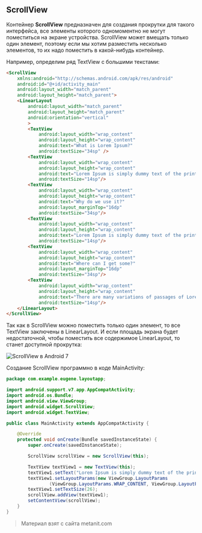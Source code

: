 ## ScrollView

Контейнер **ScrollView** предназначен для создания прокрутки для такого интерфейса, все элементы которого одномоментно не могут поместиться на экране устройства. ScrollView может вмещать только один элемент, поэтому если мы хотим разместить несколько элементов, то их надо поместить в какой-нибудь контейнер.

Например, определим ряд TextView с большими текстами:

```html
<ScrollView
    xmlns:android="http://schemas.android.com/apk/res/android"
    android:id="@+id/activity_main"
    android:layout_width="match_parent"
    android:layout_height="match_parent">
    <LinearLayout
        android:layout_width="match_parent"
        android:layout_height="match_parent"
        android:orientation="vertical"
        >
        <TextView
            android:layout_width="wrap_content"
            android:layout_height="wrap_content"
            android:text="What is Lorem Ipsum?"
            android:textSize="34sp" />
        <TextView
            android:layout_width="wrap_content"
            android:layout_height="wrap_content"
            android:text="Lorem Ipsum is simply dummy text of the printing and typesetting industry...like Aldus PageMaker including versions of Lorem Ipsum."
            android:textSize="14sp"/>
        <TextView
            android:layout_width="wrap_content"
            android:layout_height="wrap_content"
            android:text="Why do we use it?"
            android:layout_marginTop="16dp"
            android:textSize="34sp"/>
        <TextView
            android:layout_width="wrap_content"
            android:layout_height="wrap_content"
            android:text="Lorem Ipsum is simply dummy text of the printing and typesetting industry...like Aldus PageMaker including versions of Lorem Ipsum."
            android:textSize="14sp"/>
        <TextView
            android:layout_width="wrap_content"
            android:layout_height="wrap_content"
            android:text="Where can I get some?"
            android:layout_marginTop="16dp"
            android:textSize="34sp"/>
        <TextView
            android:layout_width="wrap_content"
            android:layout_height="wrap_content"
            android:text="There are many variations of passages of Lorem Ipsum available ... or non-characteristic words etc."
            android:textSize="14sp"/>
    </LinearLayout>
</ScrollView>
```

Так как в ScrollView можно поместить только один элемент, то все TextView заключены в LinearLayout. И если площадь экрана будет недостаточной, чтобы поместить все содержимое LinearLayout, то станет доступной прокрутка:

![ScrollView в Android 7](https://metanit.com/java/android/pics/scrollview.png)

Создание ScrollView программно в коде MainActivity:

```java
package com.example.eugene.layoutapp;

import android.support.v7.app.AppCompatActivity;
import android.os.Bundle;
import android.view.ViewGroup;
import android.widget.ScrollView;
import android.widget.TextView;

public class MainActivity extends AppCompatActivity {

    @Override
    protected void onCreate(Bundle savedInstanceState) {
        super.onCreate(savedInstanceState);

        ScrollView scrollView = new ScrollView(this);

        TextView textView1 = new TextView(this);
        textView1.setText("Lorem Ipsum is simply dummy text of the printing and typesetting industry...like Aldus PageMaker including versions of Lorem Ipsum.");
        textView1.setLayoutParams(new ViewGroup.LayoutParams
                (ViewGroup.LayoutParams.WRAP_CONTENT, ViewGroup.LayoutParams.WRAP_CONTENT));
        textView1.setTextSize(26);
        scrollView.addView(textView1);
        setContentView(scrollView);
    }
}
```


> Материал взят с сайта metanit.com